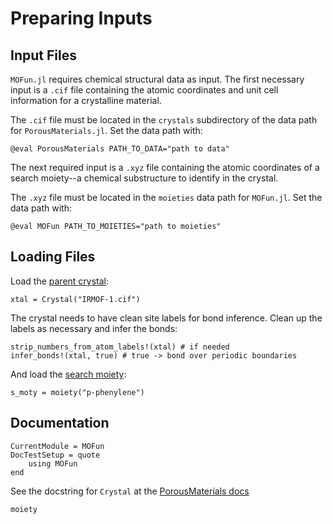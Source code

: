 # Preparing Inputs

## Input Files

`MOFun.jl` requires chemical structural data as input.  The first necessary input
is a `.cif` file containing the atomic coordinates and unit cell information for
a crystalline material.

The `.cif` file must be located in the `crystals` subdirectory of
the data path for `PorousMaterials.jl`.  Set the data path with:

```
@eval PorousMaterials PATH_TO_DATA="path to data"
```

The next required input is a `.xyz` file containing the atomic coordinates of a
search moiety--a chemical substructure to identify in the crystal.

The `.xyz`
file must be located in the `moieties` data path for `MOFun.jl`.  Set the data
path with:

```
@eval MOFun PATH_TO_MOIETIES="path to moieties"
```

## Loading Files

Load the [parent crystal](../../../assets/IRMOF-1.cif):

```
xtal = Crystal("IRMOF-1.cif")
```

The crystal needs to have clean site labels for bond inference.  Clean up the
labels as necessary and infer the bonds:

```
strip_numbers_from_atom_labels!(xtal) # if needed
infer_bonds!(xtal, true) # true -> bond over periodic boundaries
```

And load the [search moiety](../../../assets/p-phenylene.xyz):

```
s_moty = moiety("p-phenylene")
```

## Documentation

```@meta
CurrentModule = MOFun
DocTestSetup = quote
    using MOFun
end
```

See the docstring for `Crystal` at the
[PorousMaterials docs](https://simonensemble.github.io/PorousMaterials.jl/dev/crystal/#PorousMaterials.Crystal)

```@docs
moiety
```
